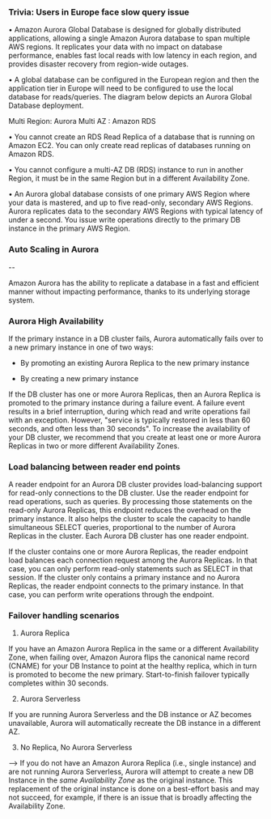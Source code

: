 ### Trivia: Users in Europe face slow query issue

• Amazon Aurora Global Database is designed for globally distributed applications, allowing a single Amazon Aurora database to span multiple AWS regions. It replicates your data with no impact on database performance, enables fast local reads with low latency in each region, and provides disaster recovery from region-wide outages.

• A global database can be configured in the European region and then the application tier in Europe will need to be configured to use the local database for reads/queries. The diagram below depicts an Aurora Global Database deployment.


Multi Region: Aurora
Multi AZ    : Amazon RDS

• You cannot create an RDS Read Replica of a database that is running on Amazon EC2. You can only create read replicas of databases running on Amazon RDS.

• You cannot configure a multi-AZ DB (RDS) instance to run in another Region, it must be in the same Region but in a different Availability Zone.

• An Aurora global database consists of one primary AWS Region where your data is mastered, and up to five read-only, secondary AWS Regions. Aurora replicates data to the secondary AWS Regions with typical latency of under a second. You issue write operations directly to the primary DB instance in the primary AWS Region.

### Auto Scaling in Aurora



--

Amazon Aurora has the ability to replicate a database in a fast and efficient manner without impacting performance, thanks to its underlying storage system. 

### Aurora High Availability

If the primary instance in a DB cluster fails, Aurora automatically fails over to a new primary instance in one of two ways:

* By promoting an existing Aurora Replica to the new primary instance

* By creating a new primary instance

If the DB cluster has one or more Aurora Replicas, then an Aurora Replica is promoted to the primary instance during a failure event. A failure event results in a brief interruption, during which read and write operations fail with an exception. However, "service is typically restored in less than 60 seconds, and often less than 30 seconds". To increase the availability of your DB cluster, we recommend that you create at least one or more Aurora Replicas in two or more different Availability Zones.


### Load balancing between reader end points

A reader endpoint for an Aurora DB cluster provides load-balancing support for read-only connections to the DB cluster. Use the reader endpoint for read operations, such as queries. By processing those statements on the read-only Aurora Replicas, this endpoint reduces the overhead on the primary instance. It also helps the cluster to scale the capacity to handle simultaneous SELECT queries, proportional to the number of Aurora Replicas in the cluster. Each Aurora DB cluster has one reader endpoint.

If the cluster contains one or more Aurora Replicas, the reader endpoint load balances each connection request among the Aurora Replicas. In that case, you can only perform read-only statements such as SELECT in that session. If the cluster only contains a primary instance and no Aurora Replicas, the reader endpoint connects to the primary instance. In that case, you can perform write operations through the endpoint.

### Failover handling scenarios

1. Aurora Replica

If you have an Amazon Aurora Replica in the same or a different Availability Zone, when failing over, Amazon Aurora flips the canonical name record (CNAME) for your DB Instance to point at the healthy replica, which in turn is promoted to become the new primary. Start-to-finish failover typically completes within 30 seconds.

2. Aurora Serverless

If you are running Aurora Serverless and the DB instance or AZ becomes unavailable, Aurora will automatically recreate the DB instance in a different AZ.

3. No Replica, No Aurora Serverless

--> If you do not have an Amazon Aurora Replica (i.e., single instance) and are not running Aurora Serverless, Aurora will attempt to create a new DB Instance in the *same Availability Zone* as the original instance. This replacement of the original instance is done on a best-effort basis and may not succeed, for example, if there is an issue that is broadly affecting the Availability Zone.

